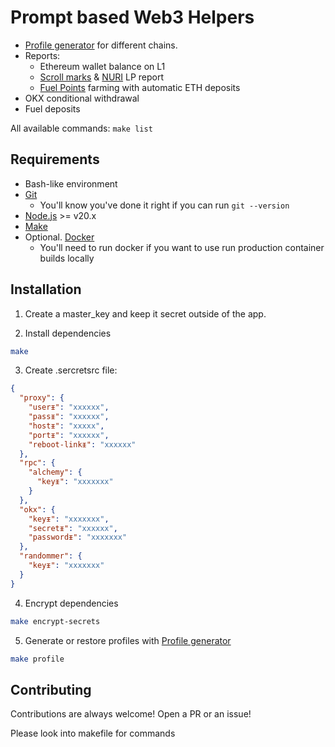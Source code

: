 # Prompt based Web3 Helpers

- [Profile generator](docs/profile.md) for different chains.
- Reports:
  - Ethereum wallet balance on L1
  - [Scroll marks](https://scroll.io/sessions) & [NURI](https://www.nuri.exchange/swap) LP report
  - [Fuel Points](https://app.fuel.network/earn-points) farming with automatic ETH deposits
- OKX conditional withdrawal
- Fuel deposits

All available commands: `make list`

## Requirements

- Bash-like environment
- [Git](https://git-scm.com/book/en/v2/Getting-Started-Installing-Git)
  - You'll know you've done it right if you can run `git --version`
- [Node.js](https://nodejs.org/en) >= v20.x
- [Make](https://www.gnu.org/software/make/manual/make.html)
- Optional. [Docker](https://www.docker.com/)
  - You'll need to run docker if you want to use run production container builds locally

## Installation

1. Create a master_key and keep it secret outside of the app.

2. Install dependencies

```sh
make
```

3. Create .sercretsrc file:

```json
{
  "proxy": {
    "userᵻ": "xxxxxx",
    "passᵻ": "xxxxxx",
    "hostᵻ": "xxxxx",
    "portᵻ": "xxxxxx",
    "reboot-linkᵻ": "xxxxxx"
  },
  "rpc": {
    "alchemy": {
      "keyᵻ": "xxxxxxx"
    }
  },
  "okx": {
    "keyᵻ": "xxxxxxx",
    "secretᵻ": "xxxxxx",
    "passwordᵻ": "xxxxxxx"
  },
  "randommer": {
    "keyᵻ": "xxxxxxx"
  }
}
```

4. Encrypt dependencies

```sh
make encrypt-secrets
```

5. Generate or restore profiles with [Profile generator](docs/profile.md)

```sh
make profile
```

## Contributing

Contributions are always welcome! Open a PR or an issue!

Please look into makefile for commands
